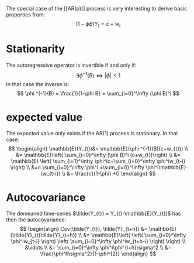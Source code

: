 The special case of the [[AR(p)]] process is very interesting to derive basic properties from:
$$
(1-\phi B)Y_{t} = c+w_{t}
$$
# Stationarity
The autoregressive operator is invertible if and only if:
$$
\exists \phi ^{-1}(B) \Longleftrightarrow \lvert \phi \rvert< 1 
$$
In that case the inverse is:
$$
\phi ^{-1}(B) = \frac{1}{1-\phi B} = \sum_{i=0}^\infty (\phi B)^i
$$
# expected value
The expected value only exists if the AR(1) process is stationary. In that case:
$$
\begin{align}
\mathbb{E}(Y_{t})&= \mathbb{E}(\phi ^{-1}(B)(c+w_{t})) \\
&= \mathbb{E}\left( \sum_{i=0}^\infty (\phi B)^i (c+w_{t})\right) \\
&=  \mathbb{E} \left( \sum_{i=1}^\infty \phi^ic+\sum_{i=0}^\infty \phi^iw_{t-i} \right) \\
&=c \sum_{i=0}^\infty \phi^i +\sum_{i=0}^\infty \phi^i\mathbb{E}(w_{t-i}) \\
&= \frac{c}{1-\phi} +0
\end{align}
$$
# Autocovariance
The demeaned time-series $\tilde{Y_{t}} = Y_{t}-\mathbb{E}(Y_{t})$ has then the autocovariance:
$$
\begin{align}
Cov(\tilde{Y_{t}}, \tilde{Y}_{t+h}) &= \mathbb{E}(\tilde{Y}_{t}\tilde{Y}_{t+h}) \\
&= \mathbb{E}\left( \left( \sum_{i=0}^\infty \phi^iw_{t-i} \right)  \left( \sum_{i=0}^\infty \phi^iw_{t+h-i} \right) \right) \\
&\vdots \\
&= \sum_{i=0}^\infty \phi^i\phi^{i+h}\sigma^2 \\
&= \frac{\phi^h\sigma^2}{1-\phi^{2}}
\end{align}
$$